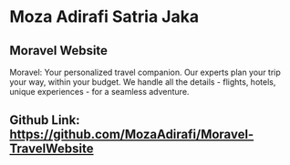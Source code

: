 # Moza Adirafi Satria Jaka 

## Moravel Website

Moravel: Your personalized travel companion. Our experts plan your trip your way, within your budget. We handle all the details - flights, hotels, unique experiences - for a seamless adventure.

## Github Link: https://github.com/MozaAdirafi/Moravel-TravelWebsite